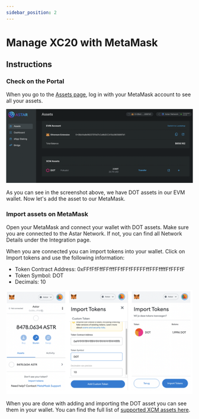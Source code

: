 ```yaml
---
sidebar_position: 2
---
```


# Manage XC20 with MetaMask

## Instructions

### Check on the Portal

When you go to the [Assets page](https://portal.astar.network/#/assets), log in with your MetaMask account to see all your assets.

![6](img/6.png)

As you can see in the screenshot above, we have DOT assets in our EVM wallet. Now let's add the asset to our MetaMask.

### Import assets on MetaMask

Open your MetaMask and connect your wallet with DOT assets. Make sure you are connected to the Astar Network. If not, you can find all Network Details under the Integration page.

When you are connected you can import tokens into your wallet. Click on Import tokens and use the following information:

- Token Contract Address: 0xFFfFfFffFFfffFFfFFfFFFFFffFFFffffFfFFFfF
- Token Symbol: DOT
- Decimals: 10

![7](img/7.png)

When you are done with adding and importing the DOT asset you can see them in your wallet. You can find the full list of [supported XCM assets here](../asset-list.md).
